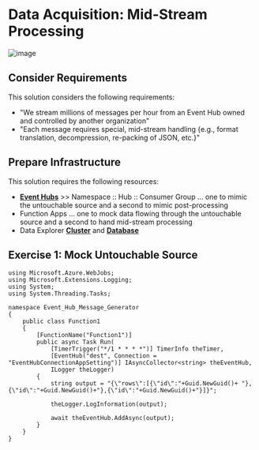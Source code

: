 # Data Acquisition: Mid-Stream Processing

![image](https://user-images.githubusercontent.com/44923999/208464152-33914e21-5ae5-49fc-8a9a-dc7dddcf0339.png)

## Consider Requirements
This solution considers the following requirements:

* "We stream millions of messages per hour from an Event Hub owned and controlled by another organization"
* "Each message requires special, mid-stream handling {e.g., format translation, decompression, re-packing of JSON, etc.}"

## Prepare Infrastructure
This solution requires the following resources:

* [**Event Hubs**](Infrastructure_EventHub.md) >> Namespace :: Hub :: Consumer Group ... one to mimic the untouchable source and a second to mimic post-processing
* Function Apps ... one to mock data flowing through the untouchable source and a second to hand mid-stream processing
* Data Explorer [**Cluster**](Infrastructure_DataExplorer_Cluster.md) and [**Database**](Infrastructure_DataExplorer_Database.md)

## Exercise 1: Mock Untouchable Source

```
using Microsoft.Azure.WebJobs;
using Microsoft.Extensions.Logging;
using System;
using System.Threading.Tasks;

namespace Event_Hub_Message_Generator
{
    public class Function1
    {
        [FunctionName("Function1")]
        public async Task Run(
            [TimerTrigger("*/1 * * * *")] TimerInfo theTimer,
            [EventHub("dest", Connection = "EventHubConnectionAppSetting")] IAsyncCollector<string> theEventHub,
            ILogger theLogger)
        {
            string output = "{\"rows\":[{\"id\":"+Guid.NewGuid()+ "},{\"id\":"+Guid.NewGuid()+"},{\"id\":"+Guid.NewGuid()+"}]}";

            theLogger.LogInformation(output);

            await theEventHub.AddAsync(output);
        }
    }
}
```
